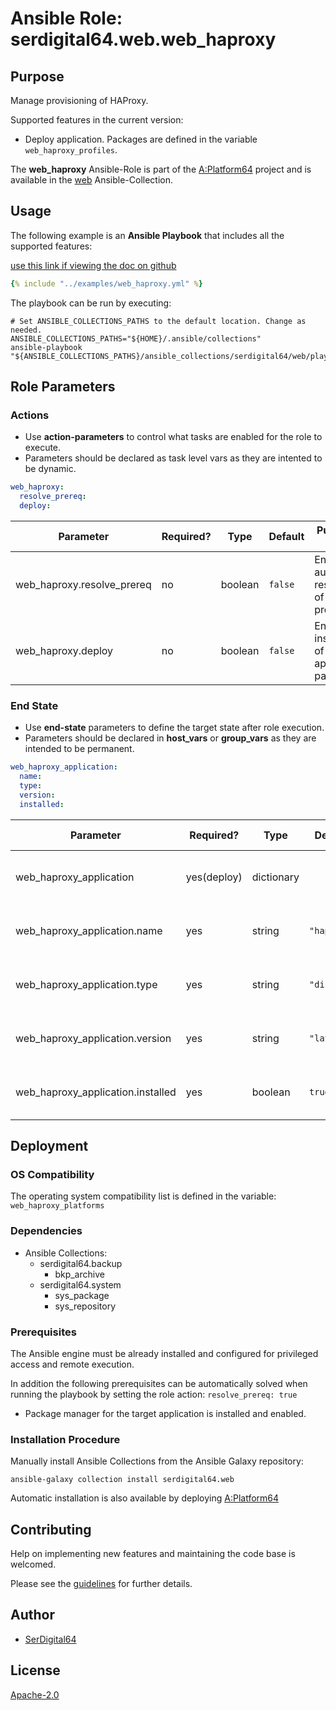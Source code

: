 # Ansible Role: serdigital64.web.web_haproxy

## Purpose

Manage provisioning of HAProxy.

Supported features in the current version:

- Deploy application. Packages are defined in the variable `web_haproxy_profiles`.

The **web_haproxy** Ansible-Role is part of the [A:Platform64](https://github.com/aplatform64/aplatform64) project and is available in the [web](https://aplatform64.readthedocs.io/en/latest/collections/web) Ansible-Collection.

## Usage

The following example is an **Ansible Playbook** that includes all the supported features:

[use this link if viewing the doc on github](https://github.com/aplatform64/web/blob/main/playbooks/web_haproxy.yml)

```yaml
{% include "../examples/web_haproxy.yml" %}
```

The playbook can be run by executing:

```shell
# Set ANSIBLE_COLLECTIONS_PATHS to the default location. Change as needed.
ANSIBLE_COLLECTIONS_PATHS="${HOME}/.ansible/collections"
ansible-playbook "${ANSIBLE_COLLECTIONS_PATHS}/ansible_collections/serdigital64/web/playbooks/web_haproxy.yml"
```

## Role Parameters

### Actions

- Use **action-parameters** to control what tasks are enabled for the role to execute.
- Parameters should be declared as task level vars as they are intented to be dynamic.

```yaml
web_haproxy:
  resolve_prereq:
  deploy:
```

| Parameter                  | Required? | Type    | Default | Purpose / Value                             |
| -------------------------- | --------- | ------- | ------- | ------------------------------------------- |
| web_haproxy.resolve_prereq | no        | boolean | `false` | Enable automatic resolution of prequisites  |
| web_haproxy.deploy         | no        | boolean | `false` | Enable installation of application packages |

### End State

- Use **end-state** parameters to define the target state after role execution.
- Parameters should be declared in **host_vars** or **group_vars** as they are intended to be permanent.

```yaml
web_haproxy_application:
  name:
  type:
  version:
  installed:
```

| Parameter                         | Required?   | Type       | Default     | Purpose / Value                    |
| --------------------------------- | ----------- | ---------- | ----------- | ---------------------------------- |
| web_haproxy_application           | yes(deploy) | dictionary |             | Set application package end state  |
| web_haproxy_application.name      | yes         | string     | `"haproxy"` | Select application package name    |
| web_haproxy_application.type      | yes         | string     | `"distro"`  | Select application package type    |
| web_haproxy_application.version   | yes         | string     | `"latest"`  | Select application package version |
| web_haproxy_application.installed | yes         | boolean    | `true`      | Set application package end state  |

## Deployment

### OS Compatibility

The operating system compatibility list is defined in the variable: `web_haproxy_platforms`

### Dependencies

- Ansible Collections:
  - serdigital64.backup
    - bkp_archive
  - serdigital64.system
    - sys_package
    - sys_repository

### Prerequisites

The Ansible engine must be already installed and configured for privileged access and remote execution.

In addition the following prerequisites can be automatically solved when running the playbook by setting the role action: `resolve_prereq: true`

- Package manager for the target application is installed and enabled.

### Installation Procedure

Manually install Ansible Collections from the Ansible Galaxy repository:

```shell
ansible-galaxy collection install serdigital64.web
```

Automatic installation is also available by deploying [A:Platform64](https://aplatform64.readthedocs.io/en/latest/#deployment)

## Contributing

Help on implementing new features and maintaining the code base is welcomed.

Please see the [guidelines](https://aplatform64.readthedocs.io/en/latest/contributing/CONTRIBUTING) for further details.

## Author

- [SerDigital64](https://serdigital64.github.io/)

## License

[Apache-2.0](https://www.apache.org/licenses/LICENSE-2.0.txt)
